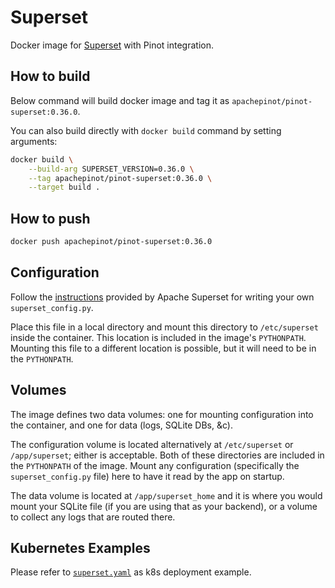 <!--

    Licensed to the Apache Software Foundation (ASF) under one
    or more contributor license agreements.  See the NOTICE file
    distributed with this work for additional information
    regarding copyright ownership.  The ASF licenses this file
    to you under the Apache License, Version 2.0 (the
    "License"); you may not use this file except in compliance
    with the License.  You may obtain a copy of the License at

      http://www.apache.org/licenses/LICENSE-2.0

    Unless required by applicable law or agreed to in writing,
    software distributed under the License is distributed on an
    "AS IS" BASIS, WITHOUT WARRANTIES OR CONDITIONS OF ANY
    KIND, either express or implied.  See the License for the
    specific language governing permissions and limitations
    under the License.

-->

# Superset

Docker image for [Superset](https://github.com/ApacheInfra/superset) with Pinot integration.


## How to build

Below command will build docker image and tag it as `apachepinot/pinot-superset:0.36.0`.

You can also build directly with `docker build` command by setting arguments:

```bash
docker build \
	--build-arg SUPERSET_VERSION=0.36.0 \
	--tag apachepinot/pinot-superset:0.36.0 \
	--target build .
```

## How to push

```bash
docker push apachepinot/pinot-superset:0.36.0
```

## Configuration

Follow the [instructions](https://superset.incubator.apache.org/installation.html#configuration) provided by Apache Superset for writing your own `superset_config.py`.

Place this file in a local directory and mount this directory to `/etc/superset` inside the container. This location is included in the image's `PYTHONPATH`. Mounting this file to a different location is possible, but it will need to be in the `PYTHONPATH`.


## Volumes

The image defines two data volumes: one for mounting configuration into the container, and one for data (logs, SQLite DBs, &c).

The configuration volume is located alternatively at `/etc/superset` or `/app/superset`; either is acceptable. Both of these directories are included in the `PYTHONPATH` of the image. Mount any configuration (specifically the `superset_config.py` file) here to have it read by the app on startup.

The data volume is located at `/app/superset_home` and it is where you would mount your SQLite file (if you are using that as your backend), or a volume to collect any logs that are routed there.

## Kubernetes Examples

Please refer to [`superset.yaml`](../../../kubernetes/examples/helm/superset.yaml) as k8s deployment example.
